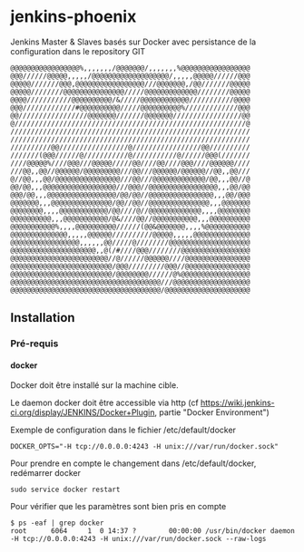 # jenkins-phoenix
Jenkins Master &amp; Slaves basés sur Docker avec persistance de la configuration dans le repository GIT 


```@@@@@@@@@@@@@@@@@@@@@@,,,,,,,,,,,,,,,@@@@@@@@@@@@@@@@@@@@@@
@@@@@@@@@@@@@@@@@%,,,,,,,/@@@@@@@/,,,,,,,%@@@@@@@@@@@@@@@@@
@@@//////@@@@@,,,,,/@@@@@@@@@@@@@@@@@@@/,,,,,@@@@@//////@@@
@@@@@///////@@@,@@@@@@@@@@@@@@@@@///@@@@@@@,/@@///////@@@@@
@@@@@////////@@@@@@@@@@@@@@@/////@@@@@@@@@@@@@////////@@@@@
@@@@///////////@@@@@@@@@@/&/////@@@@@@@@@@@@///////////@@@@
@@@/////////////#@@@@@@@@@@/////@@@@@@@@@@%/////////////@@@
@@/////////////////@@@@@@@///////@@@@@@@/////////////////@@
@/////////////////////////////////////////////////////////@
///////////////////////////////////////////////////////////
///////////////////////////////////////////////////////////
//////////@@/////////////////@/////////////////@@//////////
///////(@@@//////@///////////@///////////@//////@@@(///////
////@@@@@%////@@@///@@@@@/////@@////@@////@@@////@@@@@@////
///@@,,@@//@@@@@@/@@@@@@@@@///@@///@@@@@@/@@@@@@//@@,,@@///
@//@@,,,@@/@@@@@@@@@@@@@@@@///@@///@@@@@@@@@@@@@/@@,,,@@//@
@@/@@,,,@@@@@@@@@@@@@@@@@@///@@@//@@@@@@@@@@@@@@@@@,,,@@/@@
@@@/@@,,,@@@@@@@@@@@@@@@@@/@@/@@//@@@@@@@@@@@@@@@@,,,@@/@@@
@@@@@@@,,,@@@@@@@@@@@@@@@/@@//@@//@@@@@@@@@@@@@@@,,,@@@@@@@
@@@@@@@@,,,,@@@@@@@@@@@@/@@////@//@@@@@@@@@@@@@,,,,@@@@@@@@
@@@@@@@@@@,,,@@@@@@@@@@@/@&////@@//@@@@@@@@@@@,,,@@@@@@@@@@
@@@@@@@@@@@%,,,,@@@@@@@@@@//////(@@&@@@@@@@,,,,%@@@@@@@@@@@
@@@@@@@@@@@@@@,,,,,@@@@@@//////////@@@@@,,,,,@@@@@@@@@@@@@@
@@@@@@@@@@@@@@@@@,,,,,,@@/////@////////@@@@@@@@@@@@@@@@@@@@
@@@@@@@@@@@@@@@@@@@@@,,@(/#////@@@////////@@@@@@@@@@@@@@@@@
@@@@@@@@@@@@@@@@@@@@@@@@//@//////@@@@@@////@@@@@@@@@@@@@@@@
@@@@@@@@@@@@@@@@@@@@@@@@@/@@@/////////@@@//@@@@@@@@@@@@@@@@
@@@@@@@@@@@@@@@@@@@@@@@@@/@@@@@@@@//////@%@@@@@@@@@@@@@@@@@
@@@@@@@@@@@@@@@@@@@@@@@@@@@@@@@@@@@@@///@@@@@@@@@@@@@@@@@@@
@@@@@@@@@@@@@@@@@@@@@@@@@@@@@@@@@@@@@/@@@@@@@@@@@@@@@@@@@@@
```

## Installation

### Pré-requis

#### docker

Docker doit être installé sur la machine cible.

Le daemon docker doit être accessible via http (cf https://wiki.jenkins-ci.org/display/JENKINS/Docker+Plugin, partie "Docker Environment")

Exemple de configuration dans le fichier /etc/default/docker

    DOCKER_OPTS="-H tcp://0.0.0.0:4243 -H unix:///var/run/docker.sock"

Pour prendre en compte le changement dans /etc/default/docker, redémarrer docker

    sudo service docker restart

Pour vérifier que les paramètres sont bien pris en compte

    $ ps -eaf | grep docker
    root      6064     1  0 14:37 ?        00:00:00 /usr/bin/docker daemon -H tcp://0.0.0.0:4243 -H unix:///var/run/docker.sock --raw-logs
